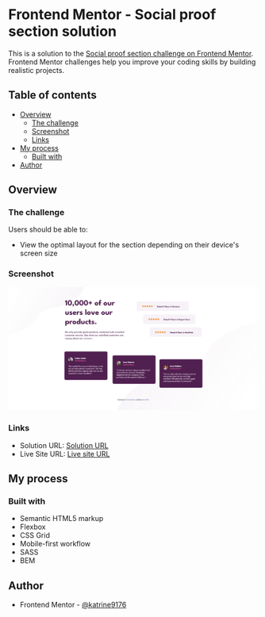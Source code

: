# Frontend Mentor - Social proof section solution

This is a solution to the [Social proof section challenge on Frontend Mentor](https://www.frontendmentor.io/challenges/social-proof-section-6e0qTv_bA). Frontend Mentor challenges help you improve your coding skills by building realistic projects. 

## Table of contents

- [Overview](#overview)
  - [The challenge](#the-challenge)
  - [Screenshot](#screenshot)
  - [Links](#links)
- [My process](#my-process)
  - [Built with](#built-with)
- [Author](#author)

## Overview

### The challenge

Users should be able to:

- View the optimal layout for the section depending on their device's screen size

### Screenshot

![Desktop view of the solution](./screenshots/Screenshot%202022-11-20%20at%2019-56-20%20Frontend%20Mentor%20Social%20proof%20section.png)

### Links

- Solution URL: [Solution URL](https://github.com/katrine9176/social-proof-section-Frontendmentor)
- Live Site URL: [Live site URL](https://katrine9176.github.io/social-proof-section-Frontendmentor/)

## My process

### Built with

- Semantic HTML5 markup
- Flexbox
- CSS Grid
- Mobile-first workflow
- SASS
- BEM

## Author

- Frontend Mentor - [@katrine9176](https://www.frontendmentor.io/profile/katrine9176)

